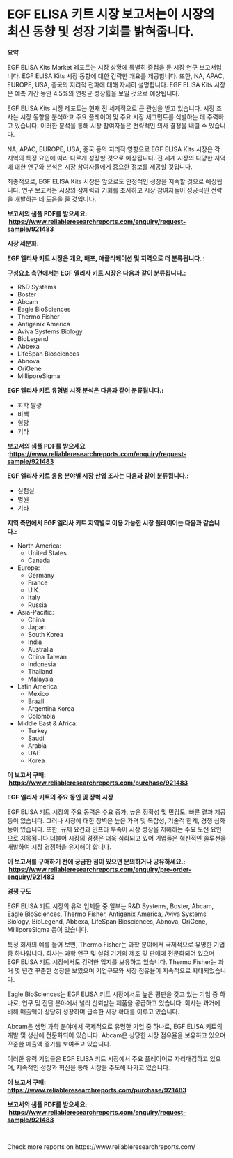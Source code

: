 <p><h1>EGF ELISA 키트 시장 보고서는이 시장의 최신 동향 및 성장 기회를 밝혀줍니다.</h1></p><p><strong>요약</strong></p>
<p><p>EGF ELISA Kits Market 레포트는 시장 상황에 특별히 중점을 둔 시장 연구 보고서입니다. EGF ELISA Kits 시장 동향에 대한 간략한 개요를 제공합니다. 또한, NA, APAC, EUROPE, USA, 중국의 지리적 전파에 대해 자세히 설명합니다. EGF ELISA Kits 시장은 예측 기간 동안 4.5%의 연평균 성장률을 보일 것으로 예상됩니다.</p><p>EGF ELISA Kits 시장 레포트는 현재 전 세계적으로 큰 관심을 받고 있습니다. 시장 조사는 시장 동향을 분석하고 주요 플레이어 및 주요 시장 세그먼트를 식별하는 데 주력하고 있습니다. 이러한 분석을 통해 시장 참여자들은 전략적인 의사 결정을 내릴 수 있습니다.</p><p>NA, APAC, EUROPE, USA, 중국 등의 지리적 영향으로 EGF ELISA Kits 시장은 각 지역의 특정 요인에 따라 다르게 성장할 것으로 예상됩니다. 전 세계 시장의 다양한 지역에 대한 연구와 분석은 시장 참여자들에게 중요한 정보를 제공할 것입니다.</p><p>최종적으로, EGF ELISA Kits 시장은 앞으로도 안정적인 성장을 지속할 것으로 예상됩니다. 연구 보고서는 시장의 잠재력과 기회를 조사하고 시장 참여자들이 성공적인 전략을 개발하는 데 도움을 줄 것입니다.</p></p>
<p><strong>보고서의 샘플 PDF를 받으세요: &nbsp;<a href="https://www.reliableresearchreports.com/enquiry/request-sample/921483">https://www.reliableresearchreports.com/enquiry/request-sample/921483</a></strong></p>
<p><strong>시장 세분화:</strong></p>
<p><strong> EGF 엘리사 키트 시장은 개요, 배포, 애플리케이션 및 지역으로 더 분류됩니다. :</strong></p>
<p><strong>구성요소 측면에서는 EGF 엘리사 키트 시장은 다음과 같이 분류됩니다.:</strong></p>
<p><ul><li>R&D Systems</li><li>Boster</li><li>Abcam</li><li>Eagle BioSciences</li><li>Thermo Fisher</li><li>Antigenix America</li><li>Aviva Systems Biology</li><li>BioLegend</li><li>Abbexa</li><li>LifeSpan Biosciences</li><li>Abnova</li><li>OriGene</li><li>MilliporeSigma</li></ul></p>
<p><strong> EGF 엘리사 키트 유형별 시장 분석은 다음과 같이 분류됩니다.:</strong></p>
<p><ul><li>화학 발광</li><li>비색</li><li>형광</li><li>기타</li></ul></p>
<p><strong>보고서의 샘플 PDF를 받으세요 :<a href="https://www.reliableresearchreports.com/enquiry/request-sample/921483">https://www.reliableresearchreports.com/enquiry/request-sample/921483</a></strong></p>
<p><strong> EGF 엘리사 키트 응용 분야별 시장 산업 조사는 다음과 같이 분류됩니다.:</strong></p>
<p><ul><li>실험실</li><li>병원</li><li>기타</li></ul></p>
<p><strong>지역 측면에서 EGF 엘리사 키트 지역별로 이용 가능한 시장 플레이어는 다음과 같습니다.:</strong></p>
<p><ul>
    <li>
        North America:
        <ul>
            <li>United States</li>
            <li>Canada</li>
        </ul>
    </li>
    <li>
        Europe:
        <ul>
            <li>Germany</li>
            <li>France</li>
            <li>U.K.</li>
            <li>Italy</li>
            <li>Russia</li>
        </ul>
    </li>
    <li>
        Asia-Pacific:
        <ul>
            <li>China</li>
            <li>Japan</li>
            <li>South Korea</li>
            <li>India</li>
            <li>Australia</li>
            <li>China Taiwan</li>
            <li>Indonesia</li>
            <li>Thailand</li>
            <li>Malaysia</li>
        </ul>
    </li>
    <li>
        Latin America:
        <ul>
            <li>Mexico</li>
            <li>Brazil</li>
            <li>Argentina Korea</li>
            <li>Colombia</li>
        </ul>
    </li>
    <li>
        Middle East & Africa:
        <ul>
            <li>Turkey</li>
            <li>Saudi</li>
            <li>Arabia</li>
            <li>UAE</li>
            <li>Korea</li>
        </ul>
    </li>
    </ul></p>
<p><strong>이 보고서 구매: &nbsp;<a href="https://www.reliableresearchreports.com/purchase/921483">https://www.reliableresearchreports.com/purchase/921483</a></strong></p>
<p><strong>EGF 엘리사 키트의 주요 동인 및 장벽 시장</strong></p>
<p><p>EGF ELISA 키트 시장의 주요 동력은 수요 증가, 높은 정확성 및 민감도, 빠른 결과 제공 등이 있습니다. 그러나 시장에 대한 장벽은 높은 가격 및 복잡성, 기술적 한계, 경쟁 심화 등이 있습니다. 또한, 규제 요건과 인프라 부족이 시장 성장을 저해하는 주요 도전 요인으로 지목됩니다.더불어 시장의 경쟁은 더욱 심화되고 있어 기업들은 혁신적인 솔루션을 개발하여 시장 경쟁력을 유지해야 합니다.</p></p>
<p><strong>이 보고서를 구매하기 전에 궁금한 점이 있으면 문의하거나 공유하세요.: &nbsp;<a href="https://www.reliableresearchreports.com/enquiry/pre-order-enquiry/921483">https://www.reliableresearchreports.com/enquiry/pre-order-enquiry/921483</a></strong></p>
<p><strong>경쟁 구도</strong></p>
<p><p>EGF ELISA 키트 시장의 유력 업체들 중 일부는 R&D Systems, Boster, Abcam, Eagle BioSciences, Thermo Fisher, Antigenix America, Aviva Systems Biology, BioLegend, Abbexa, LifeSpan Biosciences, Abnova, OriGene, MilliporeSigma 등이 있습니다.</p><p>특정 회사의 예를 들어 보면, Thermo Fisher는 과학 분야에서 국제적으로 유명한 기업 중 하나입니다. 회사는 과학 연구 및 실험 기기의 제조 및 판매에 전문화되어 있으며 EGF ELISA 키트 시장에서도 강력한 입지를 보유하고 있습니다. Thermo Fisher는 과거 몇 년간 꾸준한 성장을 보였으며 기업규모와 시장 점유율이 지속적으로 확대되었습니다.</p><p>Eagle BioSciences는 EGF ELISA 키트 시장에서도 높은 평판을 갖고 있는 기업 중 하나로, 연구 및 진단 분야에서 널리 신뢰받는 제품을 공급하고 있습니다. 회사는 과거에 비해 매출액이 상당히 성장하며 급속한 시장 확대를 이루고 있습니다.</p><p>Abcam은 생명 과학 분야에서 국제적으로 유명한 기업 중 하나로, EGF ELISA 키트의 개발 및 생산에 전문화되어 있습니다. Abcam은 상당한 시장 점유율을 보유하고 있으며 꾸준한 매출액 증가를 보여주고 있습니다.</p><p>이러한 유력 기업들은 EGF ELISA 키트 시장에서 주요 플레이어로 자리매김하고 있으며, 지속적인 성장과 혁신을 통해 시장을 주도해 나가고 있습니다.</p></p>
<p><strong>이 보고서 구매: &nbsp; <a href="https://www.reliableresearchreports.com/purchase/921483">https://www.reliableresearchreports.com/purchase/921483</a></strong></p>
<p><strong>보고서의 샘플 PDF를 받으세요: &nbsp;<a href="https://www.reliableresearchreports.com/enquiry/request-sample/921483">https://www.reliableresearchreports.com/enquiry/request-sample/921483</a></strong><strong></strong></p>
<p>&nbsp;</p>
<p>Check more reports on https://www.reliableresearchreports.com/</p>